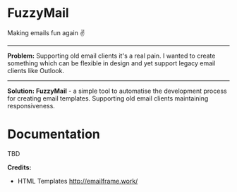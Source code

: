 # FuzzyMail
Making emails fun again ✌

---

**Problem:**
Supporting old email clients it's a real pain. I wanted to create something which can be flexible in design and yet support legacy email clients like Outlook.

---

**Solution:**
**FuzzyMail** - a simple tool to automatise the development process for creating email templates. Supporting old email clients maintaining responsiveness.

# Documentation
TBD

**Credits:**
- HTML Templates http://emailframe.work/
